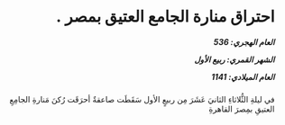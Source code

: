<h1 dir="rtl">احتراق منارة الجامع العتيق بمصر .</h1>

<h5 dir="rtl">العام الهجري:  536

الشهر القمري: ربيع الأول

العام الميلادي: 1141</h5>

<p dir="rtl">في ليلةِ الثُّلاثاءِ الثانيَ عَشَرَ مِن ربيعٍ الأول سَقَطَت صاعقةٌ أحرَقَت رُكنَ مَنارةِ الجامِعِ العتيقِ بمِصرَ القاهرةِ</p></br>
